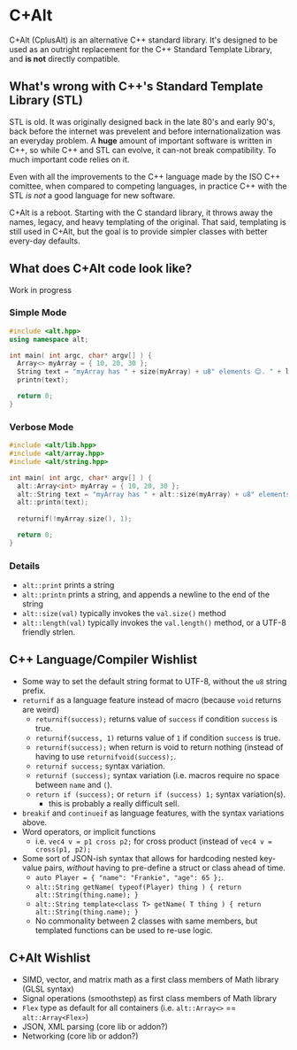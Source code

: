 # C+Alt
C+Alt (CplusAlt) is an alternative C++ standard library. It's designed to be used as an outright replacement for the C++ Standard Template Library, and **is not** directly compatible.

## What's wrong with C++'s Standard Template Library (STL)
STL is old. It was originally designed back in the late 80's and early 90's, back before the internet was prevelent and before internationalization was an everyday problem. A **huge** amount of important software is written in C++, so while C++ and STL can evolve, it can-not break compatibility. To much important code relies on it.

Even with all the improvements to the C++ language made by the ISO C++ comittee, when compared to competing languages, in practice C++ with the STL _is not_ a good language for new software.

C+Alt is a reboot. Starting with the C standard library, it throws away the names, legacy, and heavy templating of the original. That said, templating is still used in C+Alt, but the goal is to provide simpler classes with better every-day defaults.

## What does C+Alt code look like?
Work in progress


### Simple Mode
```c++
#include <alt.hpp>
using namespace alt;

int main( int argc, char* argv[] ) {
  Array<> myArray = { 10, 20, 30 };
  String text = "myArray has " + size(myArray) + u8" elements 😊. " + length("dog");
  printn(text);

  return 0;
}
```

### Verbose Mode

```c++
#include <alt/lib.hpp>
#include <alt/array.hpp>
#include <alt/string.hpp>

int main( int argc, char* argv[] ) {
  alt::Array<int> myArray = { 10, 20, 30 };
  alt::String text = "myArray has " + alt::size(myArray) + u8" elements 😊. " + alt::length("dog");
  alt::printn(text);
  
  returnif(!myArray.size(), 1);

  return 0;
}
```

### Details
* `alt::print` prints a string
* `alt::printn` prints a string, and appends a newline to the end of the string
* `alt::size(val)` typically invokes the `val.size()` method 
* `alt::length(val)` typically invokes the `val.length()` method, or a UTF-8 friendly strlen.


## C++ Language/Compiler Wishlist
* Some way to set the default string format to UTF-8, without the `u8` string prefix.
* `returnif` as a language feature instead of macro (because `void` returns are weird)
  * `returnif(success);` returns value of `success` if condition `success` is true.
  * `returnif(success, 1)` returns value of `1` if condition `success` is true.
  * `returnif(success);` when return is void to return nothing (instead of having to use `returnifvoid(success);`.
  * `returnif success;` syntax variation.
  * `returnif (success);` syntax variation (i.e. macros require no space between `name` and `(`).
  * `return if (success);` or `return if (success) 1;` syntax variation(s).
    * this is probably a really difficult sell.
* `breakif` and `continueif` as language features, with the syntax variations above.
* Word operators, or implicit functions
  * i.e. `vec4 v = p1 cross p2;` for cross product (instead of `vec4 v = cross(p1, p2);`
* Some sort of JSON-ish syntax that allows for hardcoding nested key-value pairs, _without_ having to pre-define a struct or class ahead of time.
  * `auto Player = { "name": "Frankie", "age": 65 };`.
  * `alt::String getName( typeof(Player) thing ) { return alt::String(thing.name); }`
  * `alt::String template<class T> getName( T thing ) { return alt::String(thing.name); }`
  * No commonality between 2 classes with same members, but templated functions can be used to re-use logic.

## C+Alt Wishlist
* SIMD, vector, and matrix math as a first class members of Math library (GLSL syntax)
* Signal operations (smoothstep) as first class members of Math library
* `Flex` type as default for all containers (i.e. `alt::Array<>` == `alt::Array<Flex>`)
* JSON, XML parsing (core lib or addon?)
* Networking (core lib or addon?)
